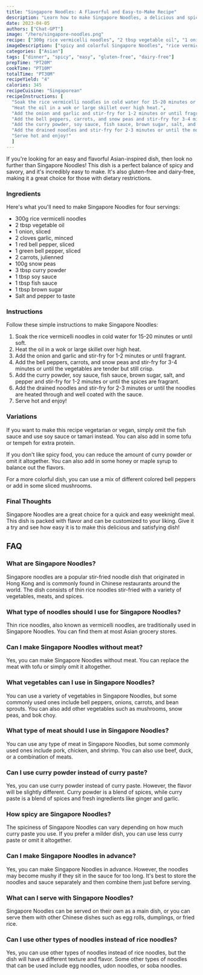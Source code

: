 ```yaml
---
title: "Singapore Noodles: A Flavorful and Easy-to-Make Recipe"
description: "Learn how to make Singapore Noodles, a delicious and spicy dish that is perfect for any occasion. This recipe is easy to follow and uses simple ingredients that you can find in your local grocery store."
date: 2023-04-05
authors: ["Chat-GPT"]
image: "/hero/singapore-noodles.png"
recipe: ["300g rice vermicelli noodles", "2 tbsp vegetable oil", "1 onion, sliced", "2 cloves garlic, minced", "1 red bell pepper, sliced", "1 green bell pepper, sliced", "2 carrots, julienned", "100g snow peas", "3 tbsp curry powder", "1 tbsp soy sauce", "1 tbsp fish sauce", "1 tbsp brown sugar", "Salt and pepper to taste"]
imageDescription: ["spicy and colorful Singapore Noodles", "rice vermicelli noodles", "bell peppers and carrots", "finished dish"]
categories: ["Asian"]
tags: ["dinner", "spicy", "easy", "gluten-free", "dairy-free"]
prepTime: "PT20M"
cookTime: "PT10M"
totalTime: "PT30M"
recipeYield: "4"
calories: 345
recipeCuisine: "Singaporean"
recipeInstructions: [
  "Soak the rice vermicelli noodles in cold water for 15-20 minutes or until soft.",
  "Heat the oil in a wok or large skillet over high heat.",
  "Add the onion and garlic and stir-fry for 1-2 minutes or until fragrant.",
  "Add the bell peppers, carrots, and snow peas and stir-fry for 3-4 minutes or until the vegetables are tender but still crisp.",
  "Add the curry powder, soy sauce, fish sauce, brown sugar, salt, and pepper and stir-fry for 1-2 minutes or until the spices are fragrant.",
  "Add the drained noodles and stir-fry for 2-3 minutes or until the noodles are heated through and well coated with the sauce.",
  "Serve hot and enjoy!"
  ]
---
```


If you're looking for an easy and flavorful Asian-inspired dish, then look no further than Singapore Noodles! This dish is a perfect balance of spicy and savory, and it's incredibly easy to make. It's also gluten-free and dairy-free, making it a great choice for those with dietary restrictions.

### Ingredients
Here's what you'll need to make Singapore Noodles for four servings:

- 300g rice vermicelli noodles
- 2 tbsp vegetable oil
- 1 onion, sliced
- 2 cloves garlic, minced
- 1 red bell pepper, sliced
- 1 green bell pepper, sliced
- 2 carrots, julienned
- 100g snow peas
- 3 tbsp curry powder
- 1 tbsp soy sauce
- 1 tbsp fish sauce
- 1 tbsp brown sugar
- Salt and pepper to taste

### Instructions
Follow these simple instructions to make Singapore Noodles:

1. Soak the rice vermicelli noodles in cold water for 15-20 minutes or until soft.
2. Heat the oil in a wok or large skillet over high heat.
3. Add the onion and garlic and stir-fry for 1-2 minutes or until fragrant.
4. Add the bell peppers, carrots, and snow peas and stir-fry for 3-4 minutes or until the vegetables are tender but still crisp.
5. Add the curry powder, soy sauce, fish sauce, brown sugar, salt, and pepper and stir-fry for 1-2 minutes or until the spices are fragrant.
6. Add the drained noodles and stir-fry for 2-3 minutes or until the noodles are heated through and well coated with the sauce.
7. Serve hot and enjoy!

### Variations
If you want to make this recipe vegetarian or vegan, simply omit the fish sauce and use soy sauce or tamari instead. You can also add in some tofu or tempeh for extra protein.

If you don't like spicy food, you can reduce the amount of curry powder or omit it altogether. You can also add in some honey or maple syrup to balance out the flavors.

For a more colorful dish, you can use a mix of different colored bell peppers or add in some sliced mushrooms.

### Final Thoughts
Singapore Noodles are a great choice for a quick and easy weeknight meal. This dish is packed with flavor and can be customized to your liking. Give it a try and see how easy it is to make this delicious and satisfying dish!

## FAQ

### What are Singapore Noodles?

Singapore noodles are a popular stir-fried noodle dish that originated in Hong Kong and is commonly found in Chinese restaurants around the world. The dish consists of thin rice noodles stir-fried with a variety of vegetables, meats, and spices.

### What type of noodles should I use for Singapore Noodles?

Thin rice noodles, also known as vermicelli noodles, are traditionally used in Singapore Noodles. You can find them at most Asian grocery stores.

### Can I make Singapore Noodles without meat?

Yes, you can make Singapore Noodles without meat. You can replace the meat with tofu or simply omit it altogether. 

### What vegetables can I use in Singapore Noodles?

You can use a variety of vegetables in Singapore Noodles, but some commonly used ones include bell peppers, onions, carrots, and bean sprouts. You can also add other vegetables such as mushrooms, snow peas, and bok choy.

### What type of meat should I use in Singapore Noodles?

You can use any type of meat in Singapore Noodles, but some commonly used ones include pork, chicken, and shrimp. You can also use beef, duck, or a combination of meats.

### Can I use curry powder instead of curry paste?

Yes, you can use curry powder instead of curry paste. However, the flavor will be slightly different. Curry powder is a blend of spices, while curry paste is a blend of spices and fresh ingredients like ginger and garlic.

### How spicy are Singapore Noodles?

The spiciness of Singapore Noodles can vary depending on how much curry paste you use. If you prefer a milder dish, you can use less curry paste or omit it altogether. 

### Can I make Singapore Noodles in advance?

Yes, you can make Singapore Noodles in advance. However, the noodles may become mushy if they sit in the sauce for too long. It's best to store the noodles and sauce separately and then combine them just before serving.

### What can I serve with Singapore Noodles?

Singapore Noodles can be served on their own as a main dish, or you can serve them with other Chinese dishes such as egg rolls, dumplings, or fried rice.

### Can I use other types of noodles instead of rice noodles?

Yes, you can use other types of noodles instead of rice noodles, but the dish will have a different texture and flavor. Some other types of noodles that can be used include egg noodles, udon noodles, or soba noodles.